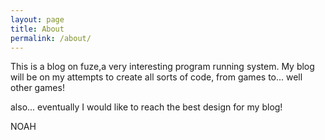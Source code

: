 ```yaml
---
layout: page
title: About
permalink: /about/
---
```


This is a blog on fuze,a very interesting program running system. My blog will be on my attempts to create all sorts of code, from games to... well other games!

also... eventually I would like to reach the best design for my blog!


NOAH
